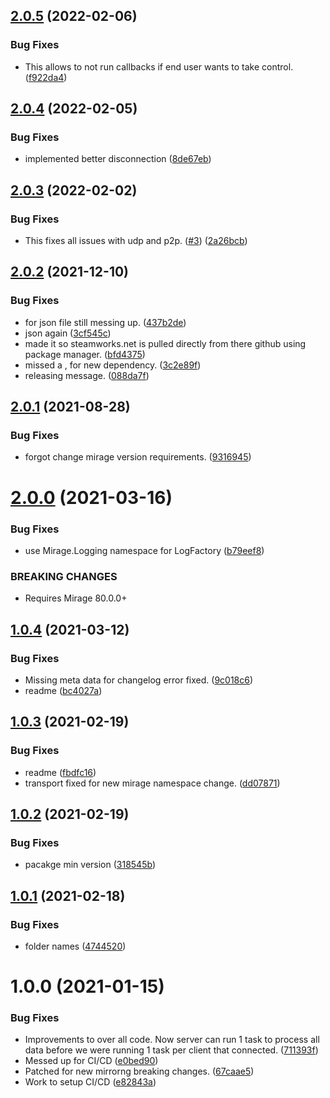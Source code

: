 ## [2.0.5](https://github.com/MirageNet/FizzySteamyMirror/compare/v2.0.4...v2.0.5) (2022-02-06)


### Bug Fixes

* This allows to not run callbacks if end user wants to take control. ([f922da4](https://github.com/MirageNet/FizzySteamyMirror/commit/f922da4e9becf856494b2ffc06a01b8362b1e45b))

## [2.0.4](https://github.com/MirageNet/FizzySteamyMirror/compare/v2.0.3...v2.0.4) (2022-02-05)


### Bug Fixes

* implemented better disconnection ([8de67eb](https://github.com/MirageNet/FizzySteamyMirror/commit/8de67ebabd97fcbc5e696ebc15af958e30ae9fb3))

## [2.0.3](https://github.com/MirageNet/FizzySteamyMirror/compare/v2.0.2...v2.0.3) (2022-02-02)


### Bug Fixes

* This fixes all issues with udp and p2p. ([#3](https://github.com/MirageNet/FizzySteamyMirror/issues/3)) ([2a26bcb](https://github.com/MirageNet/FizzySteamyMirror/commit/2a26bcb27c53d5afc2170d08c98d18e6de7debc0))

## [2.0.2](https://github.com/MirageNet/FizzySteamyMirror/compare/v2.0.1...v2.0.2) (2021-12-10)


### Bug Fixes

* for json file still messing up. ([437b2de](https://github.com/MirageNet/FizzySteamyMirror/commit/437b2de48ff6d61b4117f4441264b5b5c387bf0b))
* json again ([3cf545c](https://github.com/MirageNet/FizzySteamyMirror/commit/3cf545ce478b3f28f8ffb67a7674bea0cbde6b44))
* made it so steamworks.net is pulled directly from there github using package manager. ([bfd4375](https://github.com/MirageNet/FizzySteamyMirror/commit/bfd437500375f3b4ca2fe75f79d28cab416acf41))
* missed a , for new dependency. ([3c2e89f](https://github.com/MirageNet/FizzySteamyMirror/commit/3c2e89f719d88c6dabfa783e98acda8e954bfd91))
* releasing message. ([088da7f](https://github.com/MirageNet/FizzySteamyMirror/commit/088da7f77612c577343111e566de25e0715208f2))

## [2.0.1](https://github.com/MirageNet/FizzySteamyMirror/compare/v2.0.0...v2.0.1) (2021-08-28)


### Bug Fixes

* forgot change mirage version requirements. ([9316945](https://github.com/MirageNet/FizzySteamyMirror/commit/9316945b13de00d1eed0cda31dde97379d299753))

# [2.0.0](https://github.com/MirageNet/FizzySteamyMirror/compare/v1.0.4...v2.0.0) (2021-03-16)


### Bug Fixes

* use Mirage.Logging namespace for LogFactory ([b79eef8](https://github.com/MirageNet/FizzySteamyMirror/commit/b79eef8dc538f24e5fbbd5fff62db743651187ab))


### BREAKING CHANGES

* Requires Mirage 80.0.0+

## [1.0.4](https://github.com/MirageNet/FizzySteamyMirror/compare/v1.0.3...v1.0.4) (2021-03-12)


### Bug Fixes

* Missing meta data for changelog error fixed. ([9c018c6](https://github.com/MirageNet/FizzySteamyMirror/commit/9c018c6308ab274894144c8162668809652bf045))
* readme ([bc4027a](https://github.com/MirageNet/FizzySteamyMirror/commit/bc4027a84f04ad8b19333fcdc8821027296647ac))

## [1.0.3](https://github.com/MirageNet/FizzySteamyMirror/compare/v1.0.2...v1.0.3) (2021-02-19)


### Bug Fixes

* readme ([fbdfc16](https://github.com/MirageNet/FizzySteamyMirror/commit/fbdfc16895638627413723aead8cfd57875436f8))
* transport fixed for new mirage namespace change. ([dd07871](https://github.com/MirageNet/FizzySteamyMirror/commit/dd078715e8bca35ba253ee60fcfdd3ce40eac654))

## [1.0.2](https://github.com/MirageNet/FizzySteamyMirror/compare/v1.0.1...v1.0.2) (2021-02-19)


### Bug Fixes

* pacakge min version ([318545b](https://github.com/MirageNet/FizzySteamyMirror/commit/318545b5fbcef58c43ffd94dbdd5711a583dc29e))

## [1.0.1](https://github.com/MirageNet/FizzySteamyMirror/compare/v1.0.0...v1.0.1) (2021-02-18)


### Bug Fixes

* folder names ([4744520](https://github.com/MirageNet/FizzySteamyMirror/commit/4744520aef6824ff53c669a83543c7b372060e61))

# 1.0.0 (2021-01-15)


### Bug Fixes

* Improvements to over all code. Now server can run 1 task to process all data before we were running 1 task per client that connected. ([711393f](https://github.com/MirrorNG/FizzySteamyMirror/commit/711393f933a4e265a39031e623152a4b838e8c8c))
* Messed up for CI/CD ([e0bed90](https://github.com/MirrorNG/FizzySteamyMirror/commit/e0bed902939cf897aca6539bc9939ba5b93951a2))
* Patched for new mirrorng breaking changes. ([67caae5](https://github.com/MirrorNG/FizzySteamyMirror/commit/67caae5e91121a85a3f79f816407d641deb5145e))
* Work to setup CI/CD ([e82843a](https://github.com/MirrorNG/FizzySteamyMirror/commit/e82843adc71cb86bfab11c6092c491927dfd4e1e))
